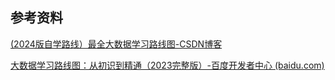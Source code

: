 







## 参考资料

[(2024版自学路线）最全大数据学习路线图-CSDN博客](https://blog.csdn.net/pythonhy/article/details/136182822)

[大数据学习路线图：从初识到精通（2023完整版）-百度开发者中心 (baidu.com)](https://developer.baidu.com/article/details/2806662)

